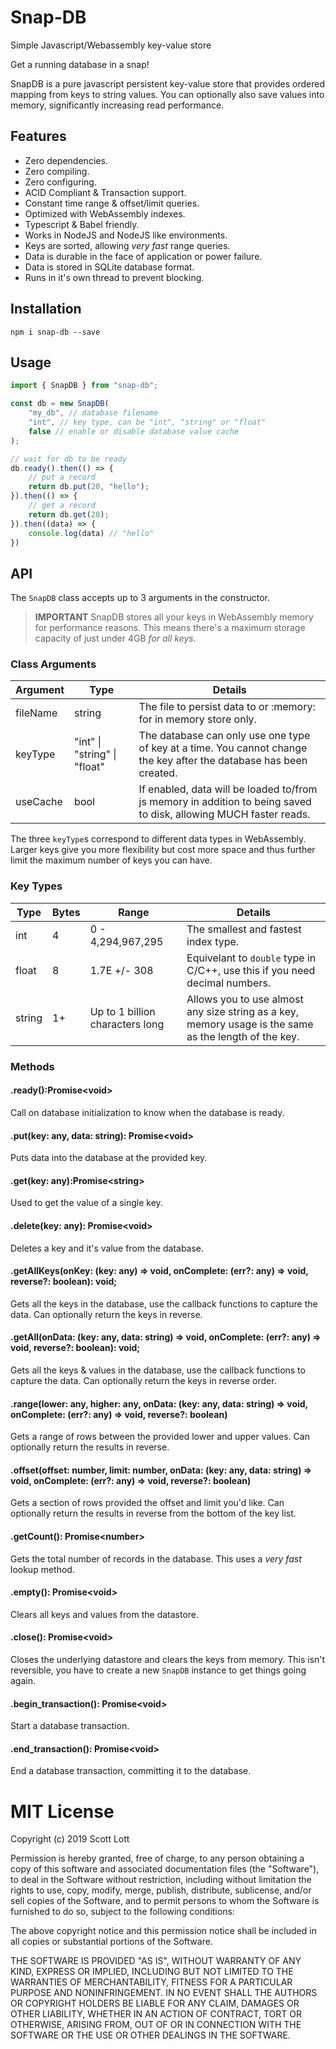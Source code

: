 # Snap-DB
Simple Javascript/Webassembly key-value store

Get a running database in a snap!

SnapDB is a pure javascript persistent key-value store that provides ordered mapping from keys to string values.  You can optionally also save values into memory, significantly increasing read performance.

## Features

- Zero dependencies.
- Zero compiling.
- Zero configuring.
- ACID Compliant & Transaction support.
- Constant time range & offset/limit queries.
- Optimized with WebAssembly indexes.
- Typescript & Babel friendly.
- Works in NodeJS and NodeJS like environments.
- Keys are sorted, allowing *very fast* range queries.
- Data is durable in the face of application or power failure.
- Data is stored in SQLite database format.
- Runs in it's own thread to prevent blocking.

## Installation

```
npm i snap-db --save
```

## Usage

```ts
import { SnapDB } from "snap-db";

const db = new SnapDB(
    "my_db", // database filename
    "int", // key type, can be "int", "string" or "float"
    false // enable or disable database value cache
);

// wait for db to be ready
db.ready().then(() => {
    // put a record
    return db.put(20, "hello");
}).then(() => {
    // get a record
    return db.get(20);
}).then((data) => {
    console.log(data) // "hello"
})
```

## API

The `SnapDB` class accepts up to 3 arguments in the constructor.

> **IMPORTANT** SnapDB stores all your keys in WebAssembly memory for performance reasons.  This means there's a maximum storage capacity of just under 4GB *for all keys*.

### Class Arguments

| Argument | Type                       | Details                                                                                                              |
|----------|----------------------------|----------------------------------------------------------------------------------------------------------------------|
| fileName | string                     | The file to persist data to or :memory: for in memory store only.                |
| keyType  | "int" \| "string" \| "float" | The database can only use one type of key at a time.  You cannot change the key after the database has been created. |
| useCache | bool                       | If enabled, data will be loaded to/from js memory in addition to being saved to disk, allowing MUCH faster reads.             |

The three `keyType`s correspond to different data types in WebAssembly.  Larger keys give you more flexibility but cost more space and thus further limit the maximum number of keys you can have.

### Key Types

| Type   | Bytes | Range                                | Details                                                                                                                                            |
|--------|-------|--------------------------------------|----------------------------------------------------------------------------------------------------------------------------------------------------|
| int    | 4     | 0 - 4,294,967,295                    | The smallest and fastest index type.                                                                                                               |
| float  | 8     | 1.7E +/- 308                         | Equivelant to `double` type in C/C++, use this if you need decimal numbers.                                                                                 |
| string | 1+    |  Up to 1 billion characters long | Allows you to use almost any size string as a key, memory usage is the same as the length of the key. |

### Methods

#### .ready():Promise\<void\>
Call on database initialization to know when the database is ready.

#### .put(key: any, data: string): Promise\<void\>
Puts data into the database at the provided key.

#### .get(key: any):Promise\<string\>
Used to get the value of a single key.

#### .delete(key: any): Promise\<void\>
Deletes a key and it's value from the database.

#### .getAllKeys(onKey: (key: any) => void, onComplete: (err?: any) => void, reverse?: boolean): void;
Gets all the keys in the database, use the callback functions to capture the data.  Can optionally return the keys in reverse.

#### .getAll(onData: (key: any, data: string) => void, onComplete: (err?: any) => void, reverse?: boolean): void;
Gets all the keys & values in the database, use the callback functions to capture the data. Can optionally return the keys in reverse order.

#### .range(lower: any, higher: any, onData: (key: any, data: string) => void, onComplete: (err?: any) => void, reverse?: boolean)
Gets a range of rows between the provided lower and upper values.  Can optionally return the results in reverse.  

#### .offset(offset: number, limit: number, onData: (key: any, data: string) => void, onComplete: (err?: any) => void, reverse?: boolean)
Gets a section of rows provided the offset and limit you'd like.  Can optionally return the results in reverse from the bottom of the key list.

#### .getCount(): Promise\<number\>
Gets the total number of records in the database.  This uses a *very fast* lookup method.

#### .empty(): Promise\<void\>
Clears all keys and values from the datastore.

#### .close(): Promise\<void\>
Closes the underlying datastore and clears the keys from memory.  This isn't reversible, you have to create a new `SnapDB` instance to get things going again.

#### .begin_transaction(): Promise\<void\>
Start a database transaction.

#### .end_transaction(): Promise\<void\>
End a database transaction, committing it to the database.

# MIT License

Copyright (c) 2019 Scott Lott

Permission is hereby granted, free of charge, to any person obtaining a copy
of this software and associated documentation files (the "Software"), to deal
in the Software without restriction, including without limitation the rights
to use, copy, modify, merge, publish, distribute, sublicense, and/or sell
copies of the Software, and to permit persons to whom the Software is
furnished to do so, subject to the following conditions:

The above copyright notice and this permission notice shall be included in all
copies or substantial portions of the Software.

THE SOFTWARE IS PROVIDED "AS IS", WITHOUT WARRANTY OF ANY KIND, EXPRESS OR
IMPLIED, INCLUDING BUT NOT LIMITED TO THE WARRANTIES OF MERCHANTABILITY,
FITNESS FOR A PARTICULAR PURPOSE AND NONINFRINGEMENT. IN NO EVENT SHALL THE
AUTHORS OR COPYRIGHT HOLDERS BE LIABLE FOR ANY CLAIM, DAMAGES OR OTHER
LIABILITY, WHETHER IN AN ACTION OF CONTRACT, TORT OR OTHERWISE, ARISING FROM,
OUT OF OR IN CONNECTION WITH THE SOFTWARE OR THE USE OR OTHER DEALINGS IN THE
SOFTWARE.
